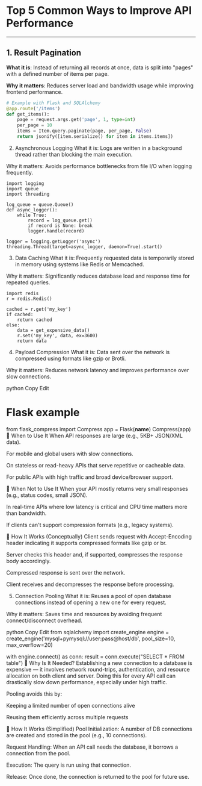 # Top 5 Common Ways to Improve API Performance

---

## 1. Result Pagination

**What it is**: Instead of returning all records at once, data is split into "pages" with a defined number of items per page.

**Why it matters**: Reduces server load and bandwidth usage while improving frontend performance.

```python
# Example with Flask and SQLAlchemy
@app.route('/items')
def get_items():
    page = request.args.get('page', 1, type=int)
    per_page = 10
    items = Item.query.paginate(page, per_page, False)
    return jsonify([item.serialize() for item in items.items])
```
2. Asynchronous Logging
What it is: Logs are written in a background thread rather than blocking the main execution.

Why it matters: Avoids performance bottlenecks from file I/O when logging frequently.

```
import logging
import queue
import threading

log_queue = queue.Queue()
def async_logger():
    while True:
        record = log_queue.get()
        if record is None: break
        logger.handle(record)

logger = logging.getLogger('async')
threading.Thread(target=async_logger, daemon=True).start()
```
3. Data Caching
What it is: Frequently requested data is temporarily stored in memory using systems like Redis or Memcached.

Why it matters: Significantly reduces database load and response time for repeated queries.

```
import redis
r = redis.Redis()

cached = r.get('my_key')
if cached:
    return cached
else:
    data = get_expensive_data()
    r.set('my_key', data, ex=3600)
    return data

```
4. Payload Compression
What it is: Data sent over the network is compressed using formats like gzip or Brotli.

Why it matters: Reduces network latency and improves performance over slow connections.

python
Copy
Edit
# Flask example
from flask_compress import Compress
app = Flask(__name__)
Compress(app)
🔹 When to Use It
When API responses are large (e.g., 5KB+ JSON/XML data).

For mobile and global users with slow connections.

On stateless or read-heavy APIs that serve repetitive or cacheable data.

For public APIs with high traffic and broad device/browser support.

🔹 When Not to Use It
When your API mostly returns very small responses (e.g., status codes, small JSON).

In real-time APIs where low latency is critical and CPU time matters more than bandwidth.

If clients can't support compression formats (e.g., legacy systems).

🔹 How It Works (Conceptually)
Client sends request with Accept-Encoding header indicating it supports compressed formats like gzip or br.

Server checks this header and, if supported, compresses the response body accordingly.

Compressed response is sent over the network.

Client receives and decompresses the response before processing.

5. Connection Pooling
What it is: Reuses a pool of open database connections instead of opening a new one for every request.

Why it matters: Saves time and resources by avoiding frequent connect/disconnect overhead.

python
Copy
Edit
from sqlalchemy import create_engine
engine = create_engine('mysql+pymysql://user:pass@host/db', pool_size=10, max_overflow=20)

with engine.connect() as conn:
    result = conn.execute("SELECT * FROM table")
🔹 Why Is It Needed?
Establishing a new connection to a database is expensive — it involves network round-trips, authentication, and resource allocation on both client and server. Doing this for every API call can drastically slow down performance, especially under high traffic.

Pooling avoids this by:

Keeping a limited number of open connections alive

Reusing them efficiently across multiple requests

🔹 How It Works (Simplified)
Pool Initialization: A number of DB connections are created and stored in the pool (e.g., 10 connections).

Request Handling: When an API call needs the database, it borrows a connection from the pool.

Execution: The query is run using that connection.

Release: Once done, the connection is returned to the pool for future use.